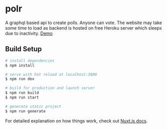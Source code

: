 # polr

A graphql based api to create polls. Anyone can vote.
The website may take some time to load as backend is hosted on free Heroku server which sleeps due to inactivity.
[Demo](https://polrr.herokuapp.com/)


## Build Setup

```bash
# install dependencies
$ npm install

# serve with hot reload at localhost:3000
$ npm run dev

# build for production and launch server
$ npm run build
$ npm run start

# generate static project
$ npm run generate
```

For detailed explanation on how things work, check out [Nuxt.js docs](https://nuxtjs.org).
